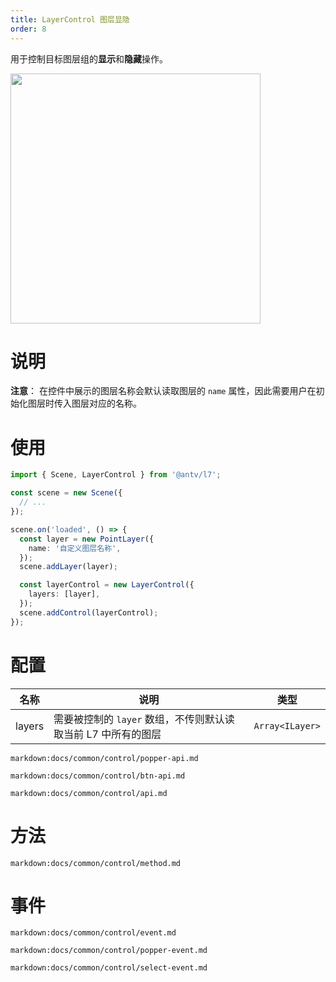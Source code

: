 ```yaml
---
title: LayerControl 图层显隐
order: 8
---
```


用于控制目标图层组的**显示**和**隐藏**操作。

<img src="https://gw.alipayobjects.com/mdn/rms_816329/afts/img/A*8OCiRYL29CcAAAAAAAAAAAAAARQnAQ" width="400"/>

# 说明

**注意**： 在控件中展示的图层名称会默认读取图层的 `name` 属性，因此需要用户在初始化图层时传入图层对应的名称。

# 使用

```ts
import { Scene, LayerControl } from '@antv/l7';

const scene = new Scene({
  // ...
});

scene.on('loaded', () => {
  const layer = new PointLayer({
    name: '自定义图层名称',
  });
  scene.addLayer(layer);

  const layerControl = new LayerControl({
    layers: [layer],
  });
  scene.addControl(layerControl);
});
```

# 配置

| 名称   | 说明                                                          | 类型            |
| ------ | ------------------------------------------------------------- | --------------- |
| layers | 需要被控制的 `layer` 数组，不传则默认读取当前 L7 中所有的图层 | `Array<ILayer>` |

`markdown:docs/common/control/popper-api.md`

`markdown:docs/common/control/btn-api.md`

`markdown:docs/common/control/api.md`

# 方法

`markdown:docs/common/control/method.md`

# 事件

`markdown:docs/common/control/event.md`

`markdown:docs/common/control/popper-event.md`

`markdown:docs/common/control/select-event.md`
